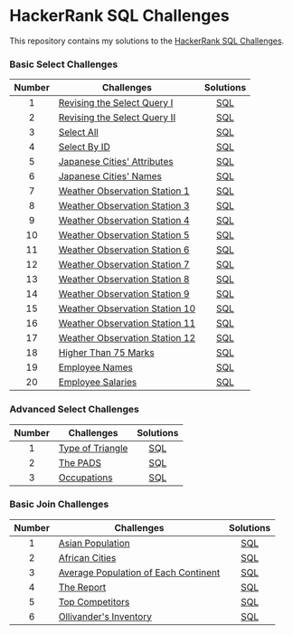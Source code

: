 # HackerRank SQL Challenges

This repository contains my solutions to the [HackerRank SQL Challenges](https://www.hackerrank.com/domains/sql).

### Basic Select Challenges

| Number | Challenges                                                                                                     |                       Solutions                        |
|:--------------------:|----------------------------|:--------------------:|
|   1    | [Revising the Select Query I](https://www.hackerrank.com/challenges/revising-the-select-query/problem)         |   [SQL](basic_select/revising-the-select-query.sql)    |
|   2    | [Revising the Select Query II](https://www.hackerrank.com/challenges/revising-the-select-query-2/problem)      |  [SQL](basic_select/revising-the-select-query-2.sql)   |
|   3    | [Select All](https://www.hackerrank.com/challenges/select-all-sql/problem)                                     |         [SQL](basic_select/select-all-sql.sql)         |
|   4    | [Select By ID](https://www.hackerrank.com/challenges/select-by-id/problem)                                     |          [SQL](basic_select/select-by-id.sql)          |
|   5    | [Japanese Cities' Attributes](https://www.hackerrank.com/challenges/japanese-cities-attributes/problem)        |   [SQL](basic_select/japanese-cities-attributes.sql)   |
|   6    | [Japanese Cities' Names](https://www.hackerrank.com/challenges/japanese-cities-name/problem)                   |      [SQL](basic_select/japanese-cities-name.sql)      |
|   7    | [Weather Observation Station 1](https://www.hackerrank.com/challenges/weather-observation-station-1/problem)   | [SQL](basic_select/weather-observation-station-1.sql)  |
|   8    | [Weather Observation Station 3](https://www.hackerrank.com/challenges/weather-observation-station-3/problem)   | [SQL](basic_select/weather-observation-station-3.sql)  |
|   9    | [Weather Observation Station 4](https://www.hackerrank.com/challenges/weather-observation-station-4/problem)   | [SQL](basic_select/weather-observation-station-4.sql)  |
|   10   | [Weather Observation Station 5](https://www.hackerrank.com/challenges/weather-observation-station-5/problem)   | [SQL](basic_select/weather-observation-station-5.sql)  |
|   11   | [Weather Observation Station 6](https://www.hackerrank.com/challenges/weather-observation-station-6/problem)   | [SQL](basic_select/weather-observation-station-6.sql)  |
|   12   | [Weather Observation Station 7](https://www.hackerrank.com/challenges/weather-observation-station-7/problem)   | [SQL](basic_select/weather-observation-station-7.sql)  |
|   13   | [Weather Observation Station 8](https://www.hackerrank.com/challenges/weather-observation-station-8/problem)   | [SQL](basic_select/weather-observation-station-8.sql)  |
|   14   | [Weather Observation Station 9](https://www.hackerrank.com/challenges/weather-observation-station-9/problem)   | [SQL](basic_select/weather-observation-station-9.sql)  |
|   15   | [Weather Observation Station 10](https://www.hackerrank.com/challenges/weather-observation-station-10/problem) | [SQL](basic_select/weather-observation-station-10.sql) |
|   16   | [Weather Observation Station 11](https://www.hackerrank.com/challenges/weather-observation-station-11/problem) | [SQL](basic_select/weather-observation-station-11.sql) |
|   17   | [Weather Observation Station 12](https://www.hackerrank.com/challenges/weather-observation-station-12/problem) | [SQL](basic_select/weather-observation-station-12.sql) |
|   18   | [Higher Than 75 Marks](https://www.hackerrank.com/challenges/more-than-75-marks/problem)                       |       [SQL](basic_select/more-than-75-marks.sql)       |
|   19   | [Employee Names](https://www.hackerrank.com/challenges/name-of-employees/problem)                              |       [SQL](basic_select/name-of-employees.sql)        |
|   20   | [Employee Salaries](https://www.hackerrank.com/challenges/salary-of-employees/problem)                         |      [SQL](basic_select/salary-of-employees.sql)       |

### Advanced Select Challenges

| Number | Challenges                                                                              |                    Solutions                     |
|:--------------------:|----------------------------|:--------------------:|
|   1    | [Type of Triangle](https://www.hackerrank.com/challenges/what-type-of-triangle/problem) | [SQL](advanced_select/what-type-of-triangle.sql) |
|   2    | [The PADS](https://www.hackerrank.com/challenges/the-pads/problem)                      |       [SQL](advanced_select/the-pads.sql)        |
|   3    | [Occupations](https://www.hackerrank.com/challenges/occupations/problem)                |      [SQL](advanced_select/occupations.sql)      |

### Basic Join Challenges

| Number | Challenges                                                                                                                 |                         Solutions                          |
|:--------------------:|----------------------------|:--------------------:|
|   1    | [Asian Population](https://www.hackerrank.com/challenges/asian-population/problem)                                         |           [SQL](basic_join/asian-population.sql)           |
|   2    | [African Cities](https://www.hackerrank.com/challenges/african-cities/problem)                                             |            [SQL](basic_join/african-cities.sql)            |
|   3    | [Average Population of Each Continent](https://www.hackerrank.com/challenges/average-population-of-each-continent/problem) | [SQL](basic_join/average-population-of-each-continent.sql) |
|   4    | [The Report](https://www.hackerrank.com/challenges/the-report/submissions/code/94188063)                                   |              [SQL](basic_join/the-report.sql)              |
|   5    | [Top Competitors](https://www.hackerrank.com/challenges/full-score/problem)                                                |              [SQL](basic_join/full-score.sql)              |
|   6    | [Ollivander's Inventory](https://www.hackerrank.com/challenges/harry-potter-and-wands/problem)                             |        [SQL](basic_join/harry-potter-and-wands.sql)        |
